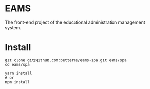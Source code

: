 # EAMS

The front-end project of the educational administration management system.

# Install

```shell
git clone git@github.com:betterde/eams-spa.git eams/spa
cd eams/spa

yarn install
# or
npm install
```